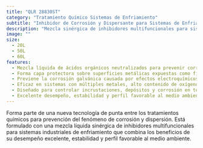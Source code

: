```yaml
---
title: "QLR 28830ST"
category: "Tratamiento Químico Sistemas de Enfriamiento"
subtitle: "Inhibidor de Corrosión y Dispersante para Sistemas de Enfriamiento de Enlatadoras"
description: "Mezcla sinérgica de inhibidores multifuncionales para sistemas industriales de enfriamiento que previene la corrosión y dispersa depósitos, especialmente en sistemas con bajo flujo y múltiples metales."
image: ""
size:
  - 20L
  - 50L
  - 60L
features:
  - Mezcla líquida de ácidos orgánicos neutralizados para prevenir corrosión en metales ferrosos y no ferrosos.
  - Forma capa protectora sobre superficies metálicas expuestas como fierro, acero, cobre y aleaciones.
  - Previene la corrosión galvánica causada por efectos electroquímicos del cobre en el agua.
  - Eficaz en sistemas con múltiples metales, alto contenido de oxígeno o bajo flujo de circulación.
  - Diseñado para controlar incrustaciones, depósitos y corrosión en torres de enfriamiento, condensadores evaporativos y sistemas con agua de rocío.
  - Excelente desempeño, estabilidad y perfil favorable al medio ambiente.
---
```


Forma parte de una nueva tecnología de punta entre los tratamientos químicos para prevención del fenómeno de corrosión y dispersión. Está formulado con una mezcla líquida sinérgica de inhibidores multifuncionales para sistemas industriales de enfriamiento que combina los beneficios de su desempeño excelente, estabilidad y perfil favorable al medio ambiente.